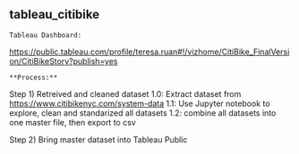 ## tableau_citibike
```
Tableau Dashboard: 
```
https://public.tableau.com/profile/teresa.ruan#!/vizhome/CitiBike_FinalVersion/CitiBikeStory?publish=yes

```
**Process:**
```
Step 1) Retreived and cleaned dataset
1.0: Extract dataset from https://www.citibikenyc.com/system-data
1.1: Use Jupyter notebook to explore, clean and standarized all datasets
1.2: combine all datasets into one master file, then export to csv


Step 2) Bring master dataset into Tableau Public
